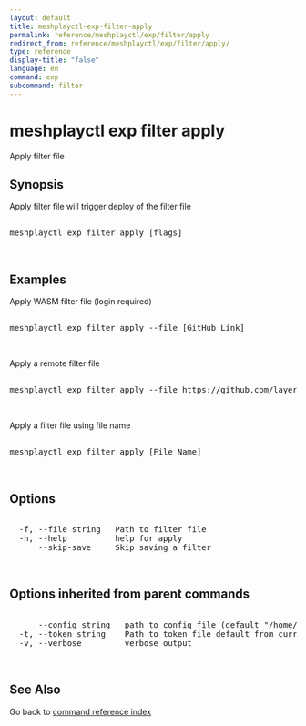 ```yaml
---
layout: default
title: meshplayctl-exp-filter-apply
permalink: reference/meshplayctl/exp/filter/apply
redirect_from: reference/meshplayctl/exp/filter/apply/
type: reference
display-title: "false"
language: en
command: exp
subcommand: filter
---
```


# meshplayctl exp filter apply

Apply filter file

## Synopsis

Apply filter file will trigger deploy of the filter file

<pre class='codeblock-pre'>
<div class='codeblock'>
meshplayctl exp filter apply [flags]

</div>
</pre> 

## Examples

Apply WASM filter file (login required)
<pre class='codeblock-pre'>
<div class='codeblock'>
meshplayctl exp filter apply --file [GitHub Link]

</div>
</pre> 

Apply a remote filter file
<pre class='codeblock-pre'>
<div class='codeblock'>
meshplayctl exp filter apply --file https://github.com/layer5io/wasm-filters/tree/master/http-auth

</div>
</pre> 

Apply a filter file using file name
<pre class='codeblock-pre'>
<div class='codeblock'>
meshplayctl exp filter apply [File Name]

</div>
</pre> 

## Options

<pre class='codeblock-pre'>
<div class='codeblock'>
  -f, --file string   Path to filter file
  -h, --help          help for apply
      --skip-save     Skip saving a filter

</div>
</pre>

## Options inherited from parent commands

<pre class='codeblock-pre'>
<div class='codeblock'>
      --config string   path to config file (default "/home/runner/.meshplay/config.yaml")
  -t, --token string    Path to token file default from current context
  -v, --verbose         verbose output

</div>
</pre>

## See Also

Go back to [command reference index](/reference/meshplayctl/) 
